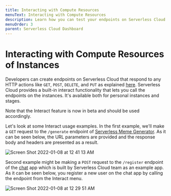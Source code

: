 ```yaml
---
title: Interacting with Compute Resources
menuText: Interacting with Compute Resources
description: Learn how you can test your endpoints on Serverless Cloud
menuOrder: 3
parent: Serverless Cloud Dashboard
---
```


# Interacting with Compute Resources of Instances 

Developers can create endpoints on Serverless Cloud that respond to any HTTP actions like `GET`, `POST`, `DELETE`, and `PUT` as explained [here](https://www.serverless.com/cloud/docs/apps/api). Serverless Cloud provides a built-in interact functionality that lets you call the endpoints on the instances. It's available both for personal instances and stages.

Note that the Interact feature is now in beta and should be used accordingly. 

Let's look at some Interact usage examples. In the first example, we'll make a `GET` request to the `/generate` endpoint of [Serverless Meme Generator](https://cloud.serverless.com/calganaygun/meme-generator-serverless). As it can be seen below, the URL parameters are provided and the response body and headers are presented as a result. 

![Screen Shot 2022-01-08 at 12 41 13 AM](https://user-images.githubusercontent.com/85096820/148612414-83f72367-3e8a-4c09-bc34-d15c5b49904a.png)

Second example might be making a `POST` request to the `/register` endpoint of the [chat](https://cloud.serverless.com/serverless/chat) app which is built by Serverless Cloud team as an example app. As it can be seen below, you register a new user on the chat app by calling the endpoint from the Interact menu. 

![Screen Shot 2022-01-08 at 12 29 51 AM](https://user-images.githubusercontent.com/85096820/148613052-94a0350d-cdd4-4606-8ef1-efa5b4f39665.png)
